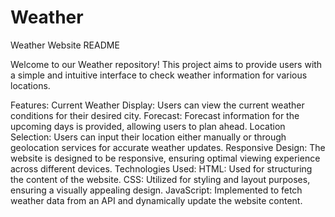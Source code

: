 # Weather
Weather Website README

Welcome to our Weather repository! This project aims to provide users with a simple and intuitive interface to check weather information for various locations.

Features:
Current Weather Display: Users can view the current weather conditions for their desired city.
Forecast: Forecast information for the upcoming days is provided, allowing users to plan ahead.
Location Selection: Users can input their location either manually or through geolocation services for accurate weather updates.
Responsive Design: The website is designed to be responsive, ensuring optimal viewing experience across different devices.
Technologies Used:
HTML: Used for structuring the content of the website.
CSS: Utilized for styling and layout purposes, ensuring a visually appealing design.
JavaScript: Implemented to fetch weather data from an API and dynamically update the website content.
